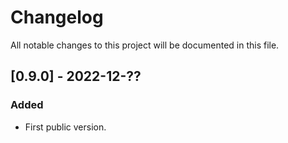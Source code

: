 # Changelog
All notable changes to this project will be documented in this file.

## [0.9.0] - 2022-12-??
### Added
* First public version.